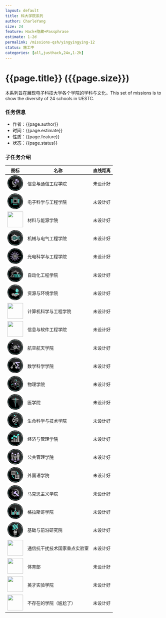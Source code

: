 ```yaml
---
layout: default
title: 科大学院系列
author: CharleYang
size: 24
feature: Hack+隐藏+Passphrase
estimate: 1-2d
permalink: /missions-qsh/yingyingying-12
status: 施工中
categories: [all,justhack,24x,1-2h] 
---
```


# {{page.title}} ({{page.size}})
本系列旨在展现电子科技大学各个学院的学科与文化。This set of missions is to show the diversity of 24 schools in UESTC.

### 任务信息
- 作者：{{page.author}}
- 时间：{{page.estimate}}
- 性质：{{page.feature}}
- 状态：{{page.status}}

### 子任务介绍

图标 | 名称 | 直线距离
--- | --- | ----
<img src="/assets/missions/uestc-schools-24/1.png" width="50" height="50" /> | 信息与通信工程学院 | 未设计好
<img src="/assets/missions/uestc-schools-24/2.png" width="50" height="50" /> | 电子科学与工程学院 | 未设计好
<img src="/assets/missions/uestc-schools-24/3.png" width="50" height="50" /> | 材料与能源学院 | 未设计好
<img src="/assets/missions/uestc-schools-24/4.png" width="50" height="50" /> | 机械与电气工程学院 | 未设计好
<img src="/assets/missions/uestc-schools-24/5.png" width="50" height="50" /> | 光电科学与工程学院 | 未设计好
<img src="/assets/missions/uestc-schools-24/6.png" width="50" height="50" /> | 自动化工程学院 | 未设计好
<img src="/assets/missions/uestc-schools-24/7.png" width="50" height="50" /> | 资源与环境学院 | 未设计好
<img src="/assets/missions/uestc-schools-24/8.png" width="50" height="50" /> | 计算机科学与工程学院 | 未设计好
<img src="/assets/missions/uestc-schools-24/9.png" width="50" height="50" /> | 信息与软件工程学院 | 未设计好
<img src="/assets/missions/uestc-schools-24/10.png" width="50" height="50" /> | 航空航天学院 | 未设计好
<img src="/assets/missions/uestc-schools-24/11.png" width="50" height="50" /> | 数学科学学院 | 未设计好
<img src="/assets/missions/uestc-schools-24/12.png" width="50" height="50" /> | 物理学院 | 未设计好
<img src="/assets/missions/uestc-schools-24/13.png" width="50" height="50" /> | 医学院 | 未设计好
<img src="/assets/missions/uestc-schools-24/14.png" width="50" height="50" /> | 生命科学与技术学院 | 未设计好
<img src="/assets/missions/uestc-schools-24/15.png" width="50" height="50" /> | 经济与管理学院 | 未设计好
<img src="/assets/missions/uestc-schools-24/16.png" width="50" height="50" /> | 公共管理学院 | 未设计好
<img src="/assets/missions/uestc-schools-24/17.png" width="50" height="50" /> | 外国语学院 | 未设计好
<img src="/assets/missions/uestc-schools-24/18.png" width="50" height="50" /> | 马克思主义学院 | 未设计好
<img src="/assets/missions/uestc-schools-24/19.png" width="50" height="50" /> | 格拉斯哥学院 | 未设计好
<img src="/assets/missions/uestc-schools-24/20.png" width="50" height="50" /> | 基础与前沿研究院 | 未设计好
<img src="/assets/missions/uestc-schools-24/21.png" width="50" height="50" /> | 通信抗干扰技术国家重点实验室 | 未设计好
<img src="/assets/missions/uestc-schools-24/22.png" width="50" height="50" /> | 体育部 | 未设计好
<img src="/assets/missions/uestc-schools-24/23.png" width="50" height="50" /> | 英才实验学院 | 未设计好
<img src="/assets/missions/uestc-schools-24/24.png" width="50" height="50" /> | 不存在的学院（尴尬了） | 未设计好

